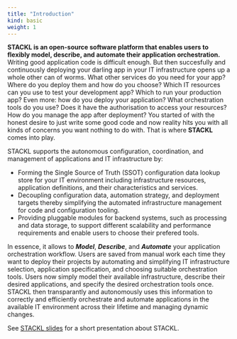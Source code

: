 ```yaml
---
title: "Introduction"
kind: basic
weight: 1
---
```


**STACKL is an open-source software platform that enables users to flexibly model, describe, and automate their application orchestration.**
Writing good application code is difficult enough. 
But then succesfully and continuously deploying your darling app in your IT infrastructure opens up a whole other can of worms.
What other services do you need for your app? Where do you deploy them and how do you choose? Which IT resources can you use to test your development app? Which to run your production app?
Even more: how do you deploy your application? What orchestration tools do you use? Does it have the authorisation to access your resources? How do you manage the app after deployment?
You started of with the honest desire to just write some good code and now reality hits you with all kinds of concerns you want nothing to do with. That is where **STACKL** comes into play.

STACKL supports the autonomous configuration, coordination, and management of applications and IT infrastructure by:

* Forming the Single Source of Truth (SSOT) configuration data lookup store for your IT environment including infrastructure resources, application definitions, and their characteristics and services.
* Decoupling configuration data, automation strategy, and deployment targets thereby simplifying the automated infrastructure management for code and configuration tooling.
* Providing pluggable modules for backend systems, such as processing and data storage, to support different scalability and performance requirements and enable users to choose their prefered tools.

In essence, it allows to ***Model***, ***Describe***, and ***Automate*** your application orchestration workflow. Users are saved from  manual work each time they want to deploy their projects by automating and simplifying IT infrastructure selection, application specification, and choosing suitable orchestration tools. Users now simply model their available infrastructure, describe their desired applications, and specify the desired orchestration tools once. STACKL then transparantly and autonomously uses this information to correctly and efficiently orchestrate and automate applications in the available IT environment across their lifetime and managing dynamic changes.

See [STACKL slides](https://drive.google.com/open?id=10ZmqGU3pOc6EJyZpED4fMgav5pD01RztLkfSn3Jl9EA) for a short presentation about STACKL.